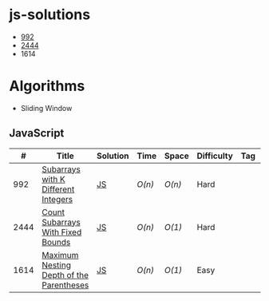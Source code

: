 # js-solutions

- [992](https://github.com/Sasmita07/leetcode-js-solution/tree/main?tab=readme-ov-file#javascript)
- [2444](https://github.com/Sasmita07/leetcode-js-solution/tree/main?tab=readme-ov-file#javascript)
- 1614

# Algorithms

- Sliding Window

## JavaScript

| #    | Title                                                                                                                           | Solution                                                                                                                 | Time   | Space  | Difficulty | Tag | Note |
| ---- | ------------------------------------------------------------------------------------------------------------------------------- | ------------------------------------------------------------------------------------------------------------------------ | ------ | ------ | ---------- | --- | ---- |
| 992  | [Subarrays with K Different Integers](https://leetcode.com/problems/subarrays-with-k-different-integers/description/)           | [JS](https://github.com/Sasmita07/leetcode-js-solution/blob/main/js-solutions/992-subarrays-with-k-distinct.js)          | _O(n)_ | _O(n)_ | Hard       |     |
| 2444 | [Count Subarrays With Fixed Bounds](https://leetcode.com/problems/count-subarrays-with-fixed-bounds/description/)               | [JS](https://github.com/Sasmita07/leetcode-js-solution/blob/main/js-solutions/2444-count-subarrays-with-fixed-bounds.js) | _O(n)_ | _O(1)_ | Hard       |     |
| 1614 | [ Maximum Nesting Depth of the Parentheses](https://leetcode.com/problems/maximum-nesting-depth-of-the-parentheses/description) | [JS](https://github.com/Sasmita07/leetcode-js-solution/blob/main/js-solutions/1614-maximum-nesting-depth-of-the-parentheses.js) | _O(n)_ | _O(1)_ | Easy       |     |
